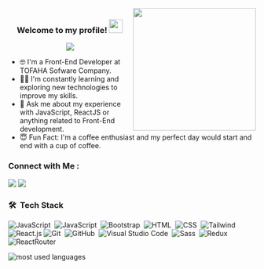 
<!--<h1 align="center">
  <img src="https://raw.githubusercontent.com/ahmed5353/ahmed5353/master/name.svg" alt="Ahmed Nagy" />
</h1>-->


<img width="250" align="right" src="https://c.tenor.com/_DOBjnGspYAAAAAM/code-coding.gif">

<h3 align="center">
  Welcome to my profile!
  <img src="https://media.giphy.com/media/hvRJCLFzcasrR4ia7z/giphy.gif" width="28">
</h3>

<!-- Typing SVG by DenverCoder1 - https://github.com/DenverCoder1/readme-typing-svg -->
<p align="center">
  <a href="https://github.com/DenverCoder1/readme-typing-svg"><img src="https://readme-typing-svg.herokuapp.com/?lines=Front-End%20web%20developer;Always%20learning%20new%20things&font=Fira%20Code&center=true&width=440&height=45&color=f75c7e&vCenter=true&size=22"></a>
</p> 

- 🤓 I'm a Front-End Developer at TOFAHA Sofware Company.
- 👨‍💻 I'm constantly learning and exploring new technologies to improve my skills.
- 💬 Ask me about my experience with JavaScript, ReactJS or anything related to Front-End development.
- 😇 Fun Fact: I'm a coffee enthusiast and my perfect day would start and end with a cup of coffee.

### Connect with Me :

<a href="https://www.linkedin.com/in/ahmed-nagy-a437061b6" target="_blank"><img src="https://img.shields.io/badge/-Ahmed%20Nagy-0077B5?style=for-the-badge&logo=Linkedin&logoColor=white"/></a>
<a href="https://t.me/ahmednagy53" target="_blank"><img src="https://img.shields.io/badge/-Ahmed%20Nagy-0077B5?style=for-the-badge&logo=Telegram&logoColor=white"/></a>
### 🛠 &nbsp;Tech Stack
![JavaScript](https://img.shields.io/badge/-JavaScript-05122A?style=flat&logo=javascript)&nbsp;
![JavaScript](https://img.shields.io/badge/-TypeScript-05122A?style=flat&logo=typescript)&nbsp;
![Bootstrap](https://img.shields.io/badge/-Bootstrap-05122A?style=flat&logo=bootstrap&logoColor=563D7C)&nbsp;
![HTML](https://img.shields.io/badge/-HTML-05122A?style=flat&logo=HTML5)&nbsp;
![CSS](https://img.shields.io/badge/-CSS-05122A?style=flat&logo=CSS3&logoColor=1572B6)&nbsp;
![Tailwind](https://img.shields.io/badge/-Tailwindcss-05122A?style=flat&logo=tailwindcss)
![React.js](https://img.shields.io/badge/-React-05122A?style=flat&logo=react)
![Git](https://img.shields.io/badge/-Git-05122A?style=flat&logo=git)&nbsp;
![GitHub](https://img.shields.io/badge/-GitHub-05122A?style=flat&logo=github)&nbsp;
![Visual Studio Code](https://img.shields.io/badge/-Visual%20Studio%20Code-05122A?style=flat&logo=visual-studio-code&logoColor=007ACC)&nbsp;
![Sass](https://img.shields.io/badge/-Sass-05122A?style=flat&logo=sass)&nbsp;
![Redux](https://img.shields.io/badge/-Redux-05122A?style=flat&logo=redux)&nbsp;
![ReactRouter](https://img.shields.io/badge/-Reactrouter-05122A?style=flat&logo=reactrouter)&nbsp;






<img align="left" src="https://github-readme-stats.vercel.app/api/top-langs?username=ahmed5353&show_icons=true&locale=en&layout=compact&theme=radical" alt="most used languages" />

<br>

